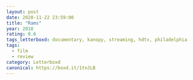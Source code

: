 ```yaml
---
layout: post 
date: 2020-11-22 23:59:00
title: "Rams"
year: 2018
rating: 0.6
tags_letterboxd: documentary, kanopy, streaming, hdtv, philadelphia
tags:
  - film
  - review
category: Letterboxd
canonical: https://boxd.it/1tnJLB
---
```

